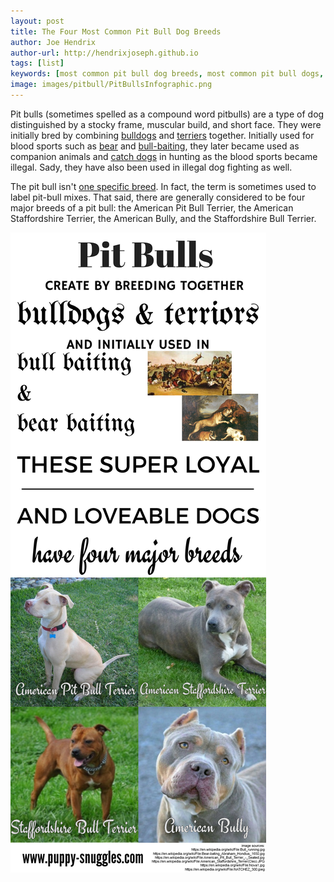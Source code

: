 ```yaml
---
layout: post
title: The Four Most Common Pit Bull Dog Breeds
author: Joe Hendrix
author-url: http://hendrixjoseph.github.io
tags: [list]
keywords: [most common pit bull dog breeds, most common pit bull dogs, most common pit bull breeds, most common pit bulls, pit bulls, pit bull terrier, bull terrier, american pit bull terrier, american staffordshire terrier, american bully, staffordshire bull terrier]
image: images/pitbull/PitBullsInfographic.png
---
```


Pit bulls (sometimes spelled as a compound word pitbulls) are a type of dog distinguished by a stocky frame, muscular build, and short face. They were initially bred by combining [bulldogs](https://en.wikipedia.org/wiki/Bulldog) and [terriers](https://en.wikipedia.org/wiki/Terrier) together. Initially used for blood sports such as [bear](https://en.wikipedia.org/wiki/Bear-baiting) and [bull-baiting](https://en.wikipedia.org/wiki/Bull-baiting), they later became used as companion animals and [catch dogs](https://en.wikipedia.org/wiki/Catch_dog) in hunting as the blood sports became illegal. Sady, they have also been used in illegal dog fighting as well.

The pit bull isn't [one specific breed](http://dogtime.com/dog-breeds/american-pit-bull-terrier). In fact, the term is sometimes used to label pit-bull mixes. That said, there are generally considered to be four major breeds of a pit bull: the American Pit Bull Terrier, the American Staffordshire Terrier, the American Bully, and the Staffordshire Bull Terrier.

![The Four Most Common Pit Bull Dog Breeds Infographic](/images/pitbull/PitBullsInfographic.png "The Four Most Common Pit Bull Dog Breeds Infofraphic")
